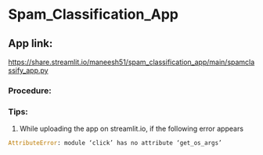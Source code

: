 # Spam_Classification_App

## App link:
https://share.streamlit.io/maneesh51/spam_classification_app/main/spamclassify_app.py

### Procedure:




### Tips:
1. While uploading the app on streamlit.io, if the following error appears 
```python
AttributeError: module ‘click’ has no attribute ‘get_os_args’
``` 

